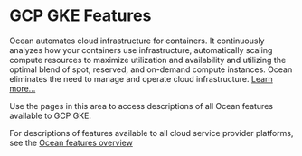 # GCP GKE Features

Ocean automates cloud infrastructure for containers. It continuously analyzes how your containers use infrastructure, automatically scaling compute resources to maximize utilization and availability and utilizing the optimal blend of spot, reserved, and on-demand compute instances. Ocean eliminates the need to manage and operate cloud infrastructure. [Learn more...](https://docs.spot.io/ocean/overview-kubernetes)

Use the pages in this area to access descriptions of all Ocean features available to GCP GKE.

For descriptions of features available to all cloud service provider platforms, see the [Ocean features overview](https://docs.spot.io/ocean/features/)



